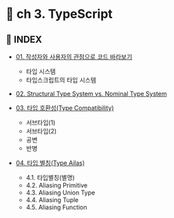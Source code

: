 
# 📝 ch 3. TypeScript

## 📌 INDEX


- [01. 작성자와 사용자의 관점으로 코드 바라보기](https://github.com/ohtaekwon/TSC-Test/blob/master/ch03_Type-System/01_%ED%83%80%EC%9E%85%EC%8B%9C%EC%8A%A4%ED%85%9C.md)
    - 타입 시스템
    - 타입스크립트의 타입 시스템
- [02. Structural Type System vs. Nominal Type System](https://github.com/ohtaekwon/TSC-Test/blob/master/ch03_Type-System/02_Structural%20_Nominal.md)

- [03. 타입 호환성(Type Compatibility)](https://github.com/ohtaekwon/TSC-Test/blob/master/ch03_Type-System/03_%ED%83%80%EC%9E%85%20%ED%98%B8%ED%99%98%EC%84%B1.md)
    - 서브타입(1)
    - 서브타입(2)
    - 공변
    - 반병
- [04. 타입 별칭(Type Ailas)](https://github.com/ohtaekwon/TSC-Test/blob/master/ch03_Type-System/04_%ED%83%80%EC%9E%85%EB%B3%84%EC%B9%AD(TypeAlias).md)
    - 4.1. 타입별칭(별명)
    - 4.2. Aliasing Primitive
    - 4.3. Aliasing Union Type
    - 4.4. Aliasing Tuple
    - 4.5. Aliasing Function